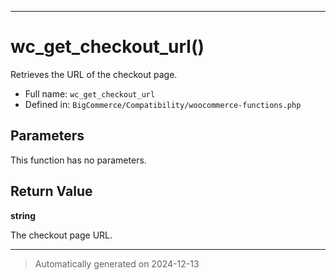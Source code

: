 ***

# wc_get_checkout_url()

Retrieves the URL of the checkout page.




* Full name: `wc_get_checkout_url`
* Defined in: `BigCommerce/Compatibility/woocommerce-functions.php`

## Parameters

This function has no parameters.

## Return Value

**string**

The checkout page URL.

***
> Automatically generated on 2024-12-13
